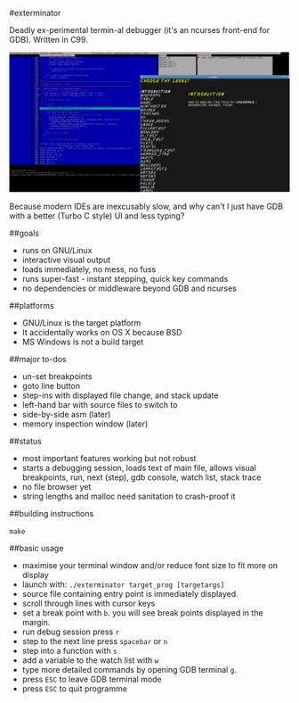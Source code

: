 #exterminator

Deadly ex-perimental termin-al debugger (it's an ncurses front-end for GDB). Written in C99.

![screenshot](shots/crongscroll.png)

Because modern IDEs are inexcusably slow, and why can't I just have GDB with a better (Turbo C style) UI and less typing?

##goals

* runs on GNU/Linux
* interactive visual output
* loads immediately, no mess, no fuss
* runs super-fast - instant stepping, quick key commands
* no dependencies or middleware beyond GDB and ncurses

##platforms

* GNU/Linux is the target platform
* It accidentally works on OS X because BSD
* MS Windows is not a build target

##major to-dos

* un-set breakpoints
* goto line button
* step-ins with displayed file change, and stack update
* left-hand bar with source files to switch to
* side-by-side asm (later)
* memory inspection window (later)

##status

* most important features working but not robust
* starts a debugging session, loads text of main file, allows visual breakpoints, run, next (step), gdb console, watch list, stack trace
* no file browser yet
* string lengths and malloc need sanitation to crash-proof it

##building instructions

`make`

##basic usage

* maximise your terminal window and/or reduce font size to fit more on display
* launch with: `./exterminator target_prog [targetargs]` 
* source file containing entry point is immediately displayed.
* scroll through lines with cursor keys
* set a break point with `b`. you will see break points displayed in the margin.
* run debug session press `r`
* step to the next line press `spacebar` or `n`
* step into a function with `s`
* add a variable to the watch list with `w`
* type more detailed commands by opening GDB terminal `g`.
* press `ESC` to leave GDB terminal mode
* press `ESC` to quit programme
